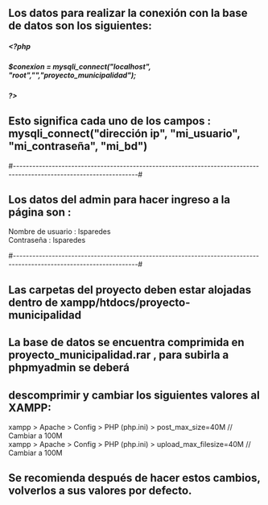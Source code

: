 ## Los datos para realizar la conexión con la base de datos son los siguientes:

##### <?php 
##### $conexion = mysqli_connect("localhost", "root","","proyecto_municipalidad"); 
##### ?>

## Esto significa cada uno de los campos : mysqli_connect("dirección ip", "mi_usuario", "mi_contraseña", "mi_bd")
#--------------------------------------------------------------------------------------------------------------------#

## Los datos del admin para hacer ingreso a la página son : 

Nombre de usuario : lsparedes <br>
Contraseña : lsparedes

#--------------------------------------------------------------------------------------------------------------------#

## Las carpetas del proyecto deben estar alojadas dentro de xampp/htdocs/proyecto-municipalidad

## La base de datos se encuentra comprimida en proyecto_municipalidad.rar , para subirla a phpmyadmin se deberá 
## descomprimir y cambiar los siguientes valores al XAMPP:
xampp > Apache > Config > PHP (php.ini) > post_max_size=40M // Cambiar a 100M <br>
xampp > Apache > Config > PHP (php.ini) > upload_max_filesize=40M // Cambiar a 100M
## Se recomienda después de hacer estos cambios, volverlos a sus valores por defecto.
